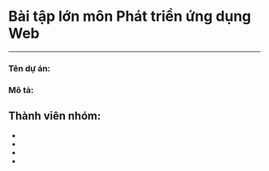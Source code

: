 # Bài tập lớn môn Phát triển ứng dụng Web
***
### Tên dự án: 
### Mô tả: 
Thành viên nhóm:
- 
- 
- 
- 
- 
